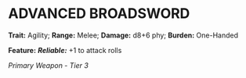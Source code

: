﻿---
tags:
  - Item
  - Weapon
name: 'ADVANCED BROADSWORD'
trait: 'Agility'
range: 'Melee'
damage: 'd8+6 phy'
burden: 'One-Handed'
feat_name: 'Reliable'
feat_text: '+1 to attack rolls'
primary_or_secondary: 'Primary Weapon'
tier: 3
---

# ADVANCED BROADSWORD

**Trait:** Agility; **Range:** Melee; **Damage:** d8+6 phy; **Burden:** One-Handed

**Feature:** ***Reliable:*** +1 to attack rolls

*Primary Weapon - Tier 3*
